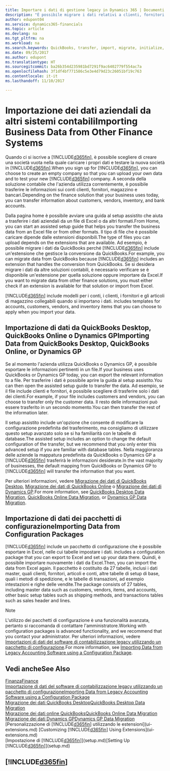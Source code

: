 ```yaml
---
title: Importare i dati di gestione legacy in Dynamics 365 | Documenti Microsoft
description: "È possibile migrare i dati relativi a clienti, fornitori e magazzino, ad esempio, da Excel, QuickBooks o Dynamics GP in Dynamics 365."
author: edupont04
ms.service: dynamics365-financials
ms.topic: article
ms.devlang: na
ms.tgt_pltfrm: na
ms.workload: na
ms.search.keywords: QuickBooks, transfer, import, migrate, initialize, implement
ms.date: 09/25/2017
ms.author: edupont
ms.translationtype: HT
ms.sourcegitcommit: ba26b354d235981bd7291f9ac6402779f554ac7a
ms.openlocfilehash: 3f1df4bf771586c5e3e4d79d23c26051bf19c763
ms.contentlocale: it-it
ms.lasthandoff: 11/10/2017

---
```

# <a name="importing-business-data-from-other-finance-systems"></a><span data-ttu-id="296a6-103">Importazione dei dati aziendali da altri sistemi contabili</span><span class="sxs-lookup"><span data-stu-id="296a6-103">Importing Business Data from Other Finance Systems</span></span>
<span data-ttu-id="296a6-104">Quando ci si iscrive a [!INCLUDE[d365fin](includes/d365fin_md.md)], è possibile scegliere di creare una società vuota nella quale caricare i propri dati e testare la nuova società in [!INCLUDE[d365fin](includes/d365fin_md.md)].</span><span class="sxs-lookup"><span data-stu-id="296a6-104">When you sign up for [!INCLUDE[d365fin](includes/d365fin_md.md)], you can choose to create an empty company so that you can upload your own data and to test your new [!INCLUDE[d365fin](includes/d365fin_md.md)] company.</span></span> <span data-ttu-id="296a6-105">A seconda della soluzione contabile che l'azienda utilizza correntemente, è possibile trasferire le informazioni sui conti clienti, fornitori, magazzino e bancari.</span><span class="sxs-lookup"><span data-stu-id="296a6-105">Depending on the finance solution that your business uses today, you can transfer information about customers, vendors, inventory, and bank accounts.</span></span>  

<span data-ttu-id="296a6-106">Dalla pagina home è possibile avviare una guida al setup assistito che aiuta a trasferire i dati aziendali da un file di Excel o da altri formati.</span><span class="sxs-lookup"><span data-stu-id="296a6-106">From Home, you can start an assisted setup guide that helps you transfer the business data from an Excel file or from other formats.</span></span> <span data-ttu-id="296a6-107">Il tipo di file che è possibile caricare dipende dalle estensioni disponibili.</span><span class="sxs-lookup"><span data-stu-id="296a6-107">The type of files you can upload depends on the extensions that are available.</span></span> <span data-ttu-id="296a6-108">Ad esempio, è possibile migrare i dati da QuickBooks perché [!INCLUDE[d365fin](includes/d365fin_md.md)] include un'estensione che gestisce la conversione da QuickBooks.</span><span class="sxs-lookup"><span data-stu-id="296a6-108">For example, you can migrate data from QuickBooks because [!INCLUDE[d365fin](includes/d365fin_md.md)] includes an extension that handles the conversion from QuickBooks.</span></span> <span data-ttu-id="296a6-109">Se si desidera migrare i dati da altre soluzioni contabili, è necessario verificare se è disponibile un'estensione per quella soluzione oppure importare da Excel.</span><span class="sxs-lookup"><span data-stu-id="296a6-109">If you want to migrate data from other finance solutions, you must either check if an extension is available for that solution or import from Excel.</span></span>  

[!INCLUDE[d365fin](includes/d365fin_md.md)]<span data-ttu-id="296a6-110"> include modelli per i conti, i clienti, i fornitori e gli articoli di magazzino collegabili quando si importano i dati.</span><span class="sxs-lookup"><span data-stu-id="296a6-110"> includes templates for accounts, customers, vendors, and inventory items that you can choose to apply when you import your data.</span></span>  

## <a name="importing-data-from-quickbooks-desktop-quickbooks-online-or-dynamics-gp"></a><span data-ttu-id="296a6-111">Importazione di dati da QuickBooks Desktop, QuickBooks Online o Dynamics GP</span><span class="sxs-lookup"><span data-stu-id="296a6-111">Importing Data from QuickBooks Desktop, QuickBooks Online, or Dynamics GP</span></span>
<span data-ttu-id="296a6-112">Se al momento l'azienda utilizza QuickBooks o Dynamics GP, è possibile esportare le informazioni pertinenti in un file.</span><span class="sxs-lookup"><span data-stu-id="296a6-112">If your business uses QuickBooks or Dynamics GP today, you can export the relevant information to a file.</span></span> <span data-ttu-id="296a6-113">Per trasferire i dati è possibile aprire la guida al setup assistito.</span><span class="sxs-lookup"><span data-stu-id="296a6-113">You can then open the assisted setup guide to transfer the data.</span></span>
<span data-ttu-id="296a6-114">Ad esempio, se il file include clienti e fornitori, è possibile scegliere di trasferire solo i dati dei clienti.</span><span class="sxs-lookup"><span data-stu-id="296a6-114">For example, if your file includes customers and vendors, you can choose to transfer only the customer data.</span></span> <span data-ttu-id="296a6-115">Il resto delle informazioni può essere trasferito in un secondo momento.</span><span class="sxs-lookup"><span data-stu-id="296a6-115">You can then transfer the rest of the information later.</span></span>  

<span data-ttu-id="296a6-116">Il setup assistito include un'opzione che consente di modificare la configurazione predefinita del trasferimento, ma consigliamo di utilizzare questo setup avanzato solo se si ha familiarità con le tabelle di database.</span><span class="sxs-lookup"><span data-stu-id="296a6-116">The assisted setup includes an option to change the default configuration of the transfer, but we recommend that you only enter this advanced setup if you are familiar with database tables.</span></span> <span data-ttu-id="296a6-117">Nella maggioranza delle aziende la mappatura predefinita da QuickBooks o Dynamics GP a [!INCLUDE[d365fin](includes/d365fin_md.md)] trasferirà le informazioni desiderate.</span><span class="sxs-lookup"><span data-stu-id="296a6-117">In the vast majority of businesses, the default mapping from QuickBooks or Dynamics GP to [!INCLUDE[d365fin](includes/d365fin_md.md)] will transfer the information that you want.</span></span>  

<span data-ttu-id="296a6-118">Per ulteriori informazioni, vedere [Migrazione dei dati di QuickBooks Desktop](ui-extensions-quickbooks-data-migration.md), [Migrazione dei dati di QuickBooks Online](ui-extensions-quickbooks-online-data-migration.md) o [Migrazione dei dati di Dynamics GP](ui-extensions-dynamicsgp-data-migration.md).</span><span class="sxs-lookup"><span data-stu-id="296a6-118">For more information, see [QuickBooks Desktop Data Migration](ui-extensions-quickbooks-data-migration.md), [QuickBooks Online Data Migration](ui-extensions-quickbooks-online-data-migration.md), or [Dynamics GP Data Migration](ui-extensions-dynamicsgp-data-migration.md).</span></span>  

## <a name="importing-data-from-configuration-packages"></a><span data-ttu-id="296a6-119">Importazione di dati dei pacchetti di configurazione</span><span class="sxs-lookup"><span data-stu-id="296a6-119">Importing Data from Configuration Packages</span></span>
[!INCLUDE[d365fin](includes/d365fin_md.md)]<span data-ttu-id="296a6-120"> include un pacchetto di configurazione che è possibile esportare in Excel, nelle cui tabelle impostare i dati.</span><span class="sxs-lookup"><span data-stu-id="296a6-120"> includes a configuration package that you can export to Excel and set up your data there.</span></span> <span data-ttu-id="296a6-121">Quindi, è possibile importare nuovamente i dati da Excel.</span><span class="sxs-lookup"><span data-stu-id="296a6-121">Then, you can import the data from Excel again.</span></span> <span data-ttu-id="296a6-122">Il pacchetto è costituito da 27 tabelle, inclusi i dati master, quali clienti, fornitori, articoli e conti, altre tabelle di setup di base, quali i metodi di spedizione, e le tabelle di transazioni, ad esempio intestazioni e righe delle vendite.</span><span class="sxs-lookup"><span data-stu-id="296a6-122">The package consists of 27 tables, including master data such as customers, vendors, items, and accounts, other basic setup tables such as shipping methods, and transactions tables such as sales header and lines.</span></span>  

> [!NOTE]  
>   <span data-ttu-id="296a6-123">L'utilizzo dei pacchetti di configurazione è una funzionalità avanzata, pertanto si raccomanda di contattare l'amministratore.</span><span class="sxs-lookup"><span data-stu-id="296a6-123">Working with configuration packages is advanced functionality, and we recommend that you contact your administrator.</span></span> <span data-ttu-id="296a6-124">Per ulteriori informazioni, vedere [Importazioni di dati del software di contabilizzazione legacy utilizzando un pacchetto di configurazione](across-import-data-configuration-packages.md).</span><span class="sxs-lookup"><span data-stu-id="296a6-124">For more information, see [Importing Data from Legacy Accounting Software using a Configuration Package](across-import-data-configuration-packages.md).</span></span>  

## <a name="see-also"></a><span data-ttu-id="296a6-125">Vedi anche</span><span class="sxs-lookup"><span data-stu-id="296a6-125">See Also</span></span>
[<span data-ttu-id="296a6-126">Finanza</span><span class="sxs-lookup"><span data-stu-id="296a6-126">Finance</span></span>](finance.md)  
[<span data-ttu-id="296a6-127">Importazione di dati del software di contabilizzazione legacy utilizzando un pacchetto di configurazione</span><span class="sxs-lookup"><span data-stu-id="296a6-127">Importing Data from Legacy Accounting Software using a Configuration Package</span></span>](across-import-data-configuration-packages.md)  
[<span data-ttu-id="296a6-128">Migrazione dei dati QuickBooks Desktop</span><span class="sxs-lookup"><span data-stu-id="296a6-128">QuickBooks Desktop Data Migration</span></span>](ui-extensions-quickbooks-data-migration.md)  
[<span data-ttu-id="296a6-129">Migrazione dei dati online QuickBooks</span><span class="sxs-lookup"><span data-stu-id="296a6-129">QuickBooks Online Data Migration</span></span>](ui-extensions-quickbooks-online-data-migration.md)  
[<span data-ttu-id="296a6-130">Migrazione dei dati Dynamics GP</span><span class="sxs-lookup"><span data-stu-id="296a6-130">Dynamics GP Data Migration</span></span>](ui-extensions-dynamicsgp-data-migration.md)  
<span data-ttu-id="296a6-131">[Personalizzazione di [!INCLUDE[d365fin](includes/d365fin_md.md)] utilizzando le estensioni](ui-extensions.md) </span><span class="sxs-lookup"><span data-stu-id="296a6-131">[Customizing [!INCLUDE[d365fin](includes/d365fin_md.md)] Using Extensions](ui-extensions.md) </span></span>  
<span data-ttu-id="296a6-132">[Impostazione di [!INCLUDE[d365fin](includes/d365fin_md.md)]](setup.md)</span><span class="sxs-lookup"><span data-stu-id="296a6-132">[Setting Up [!INCLUDE[d365fin](includes/d365fin_md.md)]](setup.md)</span></span>

## [!INCLUDE[d365fin](includes/free_trial_md.md)]

